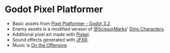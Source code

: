 # Godot Pixel Platformer

* Basic assets from [Pixel Platformer - Godot 3.2](https://www.youtube.com/watch?v=0713nlQxU7I).
* Enemy assets is a modified version of [@ScissorMarks](https://twitter.com/ScissorMarks)' [Dino Characters](https://arks.itch.io/dino-characters).
* Additional pixel art made with [Piskel](https://www.piskelapp.com/).
* Sound effects generated with [JFXR](https://jfxr.frozenfractal.com/).
* Music is [On the Offensive](https://opengameart.org/content/8-bit-theme-on-the-offensive).
